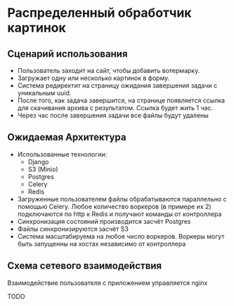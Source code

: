 # Распределенный обработчик картинок


## Сценарий использования
- Пользователь заходит на сайт, чтобы добавить вотермарку.
- Загружает одну или несколько картинок в форму.
- Система редиректит на страницу ожидания завершения задачи с уникальным uuid.
- После того, как задача завершится, на странице 
появляется ссылка для скачивания архива с результатом. Ссылка будет жить 1 час.
- Через час после завершения задачи все файлы будут удалены


## Ожидаемая Архитектура

- Использованные технологии:
  - Django
  - S3 (Minio)
  - Postgres
  - Celery
  - Redis
- Загруженные пользователем файлы обрабатываются параллельно с помощью Celery.
Любое количество воркеров (в примере их 2) подключаются по http к Redis и получают команды от контроллера
- Синхронизация состояний производится засчёт Postgres
- Файлы синхронизируются засчёт S3
- Система масштабируема на любое число воркеров. Воркеры могут быть запущенны на хостах
независимо от контроллера

## Схема сетевого взаимодействия
Взаимодействие пользователя с приложением управляется nginx

TODO
